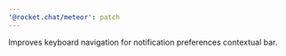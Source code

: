 ```yaml
---
'@rocket.chat/meteor': patch
---
```


Improves keyboard navigation for notification preferences contextual bar.
